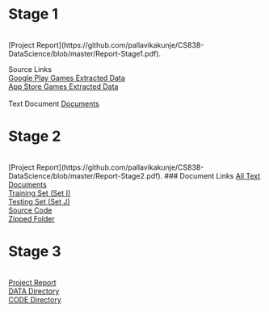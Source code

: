 
<h1>Stage 1</h1>
<br>
[Project Report](https://github.com/pallavikakunje/CS838-DataScience/blob/master/Report-Stage1.pdf).

Source Links<br>
<a href = "https://github.com/pallavikakunje/CS838-DataScience/blob/master/Playstore_source.json">Google Play Games Extracted Data</a> <br>
<a href = "https://github.com/pallavikakunje/CS838-DataScience/blob/master/game_final_backup.json">App Store Games Extracted Data</a>
<br><br>
Text Document 
<a href = "https://github.com/pallavikakunje/CS838-DataScience/tree/master/documents">Documents</a>



<h1>Stage 2</h1>
<br>
[Project Report](https://github.com/pallavikakunje/CS838-DataScience/blob/master/Report-Stage2.pdf).
### Document Links 
<a href = "https://github.com/pallavikakunje/CS838-DataScience/tree/master/Stage2/all_text_documents">All Text Documents</a><br>
<a href = "https://github.com/pallavikakunje/CS838-DataScience/tree/master/Stage2/set_I_text_documents">Training Set (Set I)</a><br>
<a href = "https://github.com/pallavikakunje/CS838-DataScience/tree/master/Stage2/set_J_documents">Testing Set (Set J)</a><br>
<a href = "https://github.com/pallavikakunje/CS838-DataScience/tree/master/Stage2/code">Source Code</a><br>
<a href = "https://github.com/pallavikakunje/CS838-DataScience/blob/master/Stage2/Stage2.zip">Zipped Folder</a><br>

<h1>Stage 3</h1>
<br>
<a href="https://github.com/pallavikakunje/CS838-DataScience/blob/master/Report-Stage3.pdf">Project Report</a>
<br> 
<a href = "https://github.com/pallavikakunje/CS838-DataScience/tree/master/stage3/DATA">DATA Directory</a><br>
<a href = "https://github.com/pallavikakunje/CS838-DataScience/tree/master/stage3/CODE">CODE Directory</a><br>


